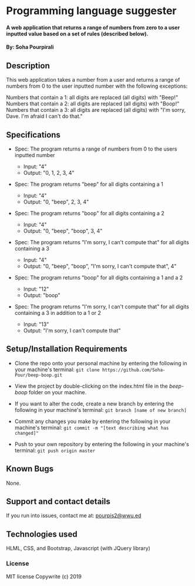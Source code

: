 # Programming language suggester

#### A web application that returns a range of numbers from zero to a user inputted value based on a set of rules (described below).

#### By: Soha Pourpirali

## Description

This web application takes a number from a user and returns a range of numbers from 0 to the user inputted number with the following exceptions:

Numbers that contain a 1: all digits are replaced (all digits) with "Beep!"
Numbers that contain a 2: all digits are replaced (all digits) with "Boop!"
Numbers that contain a 3: all digits are replaced (all digits) with "I'm sorry, Dave. I'm afraid I can't do that."

## Specifications

* Spec: The program returns a range of numbers from 0 to the users inputted number
  *  Input: "4"
  * Output: "0, 1, 2, 3, 4"


* Spec: The program returns "beep" for all digits containing a 1
  * Input: "4"
  * Output: "0, "beep", 2, 3, 4"


* Spec: The program returns "boop" for all digits containing a 2
  * Input: "4"
  * Output: "0, "beep", "boop", 3, 4"  


* Spec: The program returns "I'm sorry, I can't compute that" for all digits containing a 3
  * Input: "4"
  * Output: "0, "beep", "boop", "I'm sorry, I can't compute that", 4"  


* Spec: The program returns "boop" for all digits containing a 1 and a 2
  * Input: "12"
  * Output: "boop"


* Spec: The program returns "I'm sorry, I can't compute that" for all digits containing a 3 in addition to a 1 or 2
  * Input: "13"
  * Output: "I'm sorry, I can't compute that"


## Setup/Installation Requirements

* Clone the repo onto your personal machine by entering the following in your machine's terminal: `git clone https://github.com/Soha-Pour/beep-boop.git`

* View the project by double-clicking on the index.html file in the *beep-boop* folder on your machine.

* If you want to alter the code, create a new branch by entering the following in your machine's terminal: `git branch [name of new branch]`

* Commit any changes you make by entering the following in your machine's terminal: `git commit -m "[text describing what has changed]"`

* Push to your own repository by entering the following in your machine's terminal: `git push origin master`

## Known Bugs

None.

## Support and contact details

If you run into issues, contact me at: pourpis2@wwu.ed

## Technologies used

HLML, CSS, and Bootstrap, Javascript (with JQuery library)

### License

MIT license
Copywrite (c) 2019
